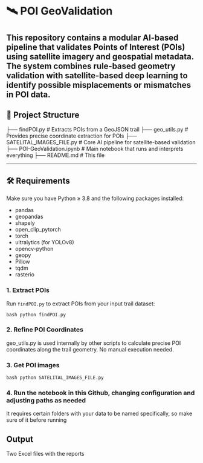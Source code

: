 # 🛰️ POI GeoValidation 
This repository contains a **modular AI-based pipeline** that validates **Points of Interest (POIs)** using satellite imagery and geospatial metadata. The system combines rule-based geometry validation with satellite-based deep learning to identify possible misplacements or mismatches in POI data.
---

## 📁 Project Structure
├── findPOI.py # Extracts POIs from a GeoJSON trail
├── geo_utils.py # Provides precise coordinate extraction for POIs
├── SATELITAL_IMAGES_FILE.py # Core AI pipeline for satellite-based validation
├── POI-GeoValidation.ipynb # Main notebook that runs and interprets everything
├── README.md # This file


---

## 🛠️ Requirements

Make sure you have Python ≥ 3.8 and the following packages installed:

- pandas
- geopandas
- shapely
- open_clip_pytorch
- torch
- ultralytics (for YOLOv8)
- opencv-python
- geopy
- Pillow
- tqdm
- rasterio

### 1. Extract POIs

Run `findPOI.py` to extract POIs from your input trail dataset:

```bash python findPOI.py ```

### 2. Refine POI Coordinates
geo_utils.py is used internally by other scripts to calculate precise POI coordinates along the trail geometry. No manual execution needed.

### 3. Get POI images
```bash python SATELITAL_IMAGES_FILE.py ```

### 4. Run the notebook in this Github, changing configuration and adjusting paths as needed
It requires certain folders with your data to be named specifically, so make sure of it before running

## Output
Two Excel files with the reports

